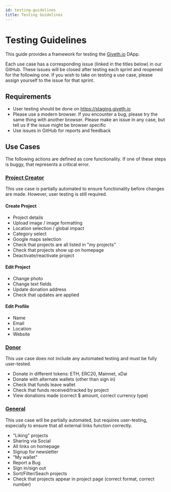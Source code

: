 ```yaml
---
id: testing-guidelines
title: Testing Guidelines
---
```


# Testing Guidelines

This guide provides a framework for testing the [Giveth.io](https://giveth.io/) DApp.

Each use case has a corresponding issue (linked in the titles below) in our GitHub. These issues will be closed after testing each sprint and reopened for the following one. If you wish to take on testing a use case, please assign yourself to the issue for that sprint.

## Requirements
* User testing should be done on https://staging.giveth.io
* Please use a modern browser. If you encounter a bug, please try the same thing with another browser. Please make an issue in any case, but tell us if the issue might be browser specific
* Use issues in GitHub for reports and feedback

## Use Cases

The following actions are defined as core functionality. If one of these steps is buggy, that represents a critical error.

###  [Project Creator](https://github.com/Giveth/giveth-2/issues/798)

This use case is partially automated to ensure functionality before changes are made. However, user testing is still required.

#### Create Project
* Project details
* Upload image / image formatting
* Location selection / global impact
* Category select
* Google maps selection
* Check that projects are all listed in "my projects"
* Check that projects show up on homepage
* Deactivate/reactivate project

#### Edit Project
* Change photo
* Change text fields
* Update donation address
* Check that updates are applied

#### Edit Profile
* Name
* Email
* Location
* Website

### [Donor](https://github.com/Giveth/giveth-2/issues/799)

This use case does not include any automated testing and must be fully user-tested.

* Donate in different tokens: ETH, ERC20, Mainnet, xDai
* Donate with alternate wallets (other than sign in)
* Check that funds leave wallet
* Check that funds received/tracked by project
* View donations made (correct \$ amount, correct currency type)

### [General](https://github.com/Giveth/giveth-2/issues/800)

This use case will be partially automated, but requires user-testing, especially to ensure that all external links function correctly.

* "Liking" projects
* Sharing via Social
* All links on homepage
* Signup for newsletter
* "My wallet"
* Report a Bug
* Sign in/sign out
* Sort/Filter/Seach projects
* Check that projects appear in project page (correct format, correct number)

